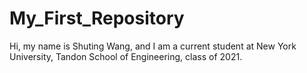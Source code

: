 # My_First_Repository
Hi, my name is Shuting Wang, and I am a current student at New York University, Tandon School of Engineering, class of 2021.
